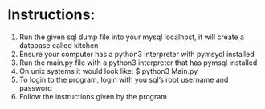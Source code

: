 # Instructions:
1. Run the given sql dump file into your mysql localhost, it will create a database called kitchen
2. Ensure your computer has a python3 interpreter with pymsyql installed
3. Run the main.py file with a python3 interpreter that has pymsql installed
4. On unix systems it would look like: $ python3 Main.py 
5. To login to the program, login with you sql’s root username and password
6. Follow the instructions given by the program

